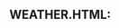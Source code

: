 WEATHER.HTML:
-----------------------------------

<!DOCTYPE html>
<html lang="en">
  <head>
    <meta charset="UTF-8">
    <!-- Nicholas J. Corkigian, 123456789 -->
    <title>Weather</title>
    <link href="weather.css" rel="stylesheet" type="text/css">
    <style>
      main
      {
        display: grid;
        grid-gap: 20px;
        grid-template-columns: auto 250px;
        margin: 10px 100px;
      }
      
      h1
      {
        background-color: #fdb924;
        margin: 10px 0px;
        padding-left: 10px;
      }
      
      section p 
      {
        margin-bottom: 10px;
      }
      
      aside
      {
        background-image: url(images/background/clouds.jpg);
      }
      
      aside p
      {
        margin: 0px 10px;
      }
      
      aside ol 
      {
        padding-left: 30px;
      }
      
      aside li 
      {
        list-style-type: lower-roman;
      }
      
      article
      {
        grid-column: 1 / 3;
      }
      
      article div
      {
        display: flex;
        flex-flow: row wrap;
      }
      
      article figure
      {
        border: 2px solid #808080;
        margin: 20px;
      }
      
      article figure figcaption
      {
        text-align: center;
      }
      
      section div
      {
        display: flex;
        flex-flow: row nowrap;
      }
      
      section div figure
      {
        border: 1px solid #808080;
        flex: 1 1 100px;
        padding: 5px;
      }
      
      section span
      {
        font-size: larger;
        font-weight: bold;         
      }
      
      section h5
      {
        margin-top: 10px;
      }
      
      section img
      {
        display: block;
        height: 100px;
        width: 100%;
      }
    </style>
  </head>
  
  <body>
    <nav>
      <ul>
        <li><a href="#">Today's Weather</a></li>
        <li><a href="#">Clouds</a></li>
        <li><a href="#">Wild Weather</a></li>
        <li><a href="#">Contact Us</a></li>
      </ul>
    </nav>
    
    <header>
      <img src="images/logos/weathernow.png" alt="Weather">
      
      <div id="social">
        <a href="https://www.facebook.com"><img src="images/socialmedia/facebook32.png" alt="Facebook"></a>
        <a href="https://www.twitter.com"><img src="images/socialmedia/twitter32.png" alt="Twitter"></a>
        <a href="mailto:weather@example.com"><img src="images/socialmedia/emailat32.png" alt="Email"></a>
      </div>
    </header>
    
    <main>
      <section>
        <h1>Forecast</h1>

        <div>
          <figure>
            <h4>Today</h4>
            <img src="images/weathericons/cloud.png" alt="Cloudy">
            <span>15&deg;C</span>/8&deg;C
            <h5>Cloudy</h5>
          </figure>
          
          <figure>
            <h4>Tomorrow</h4>
            <img src="images/weathericons/suncloudstorm.png" alt="Cloudy with Thunderstorm in the morning">
            <span>18&deg;C</span>/4&deg;C
            <h5>Cloudy with Thunderstorm in the morning</h5>
          </figure>
          
          <figure>
            <h4>Friday</h4>
            <img src="images/weathericons/rain.png" alt="Rainy all day">
            <span>12&deg;C</span>/6&deg;C
            <h5>Rainy all day</h5>
          </figure>
          
          <figure>
            <h4>Saturday</h4>
            <img src="images/weathericons/suncloud.png" alt="Sun with clouds">
            <span>21&deg;C</span>/10&deg;C
            <h5>Sun with clouds</h5>
          </figure>
          
          <figure>
            <h4>Sunday</h4>
            <img src="images/weathericons/suncloud.png" alt="Sun with clouds">
            <span>24&deg;C</span>/12&deg;C
            <h5>Sun with clouds</h5>
          </figure>
          
        </div>
        
        <h1>Forecasting</h1>
        <p>
          Weather forecasting is the application of science and technology 
          to predict the state of the atmosphere for a future time and a 
          given location. Human beings have attempted to predict the weather 
          informally for millennia, and formally since at least the 
          nineteenth century.[27] Weather forecasts are made by collecting 
          quantitative data about the current state of the atmosphere and 
          using scientific understanding of atmospheric processes to project 
          how the atmosphere will evolve.
        </p>
        
        <p>
          Once an all-human endeavor based mainly upon changes in barometric 
          pressure, current weather conditions, and sky condition, forecast 
          models are now used to determine future conditions. On the other 
          hand, human input is still required to pick the best possible 
          forecast model to base the forecast upon, which involve many 
          disciplines such as pattern recognition skills, teleconnections, 
          knowledge of model performance, and knowledge of model biases.
        </p>
      </section>

      <aside>
        <h1>Clouds</h1>
        
        <p>
          In meteorology, a cloud is an aerosol consisting of a visible mass 
          of minute liquid droplets, frozen crystals, or other particles 
          suspended in the atmosphere of a planetary body or similar space. 
          Water or various other chemicals may compose the droplets and 
          crystals. On Earth, clouds are formed as a result of saturation of 
          the air when it is cooled to its dew point, or when it gains 
          sufficient moisture (usually in the form of water vapor) from an 
          adjacent source to raise the dew point to the ambient temperature.
        </p>

        <h1>Cloud Types</h1>
        
        <ol>
          <li>Stratiform</li>
          <li>Cirriform</li>
          <li>Stratocumuliform</li>
          <li>Cumuliform</li>
          <li>Cumulonimbiform</li>
        </ol>
      </aside>
      
      <article>
        <h1>Wild Weather</h1>
        
        <div id="gallery">
          <figure>
            <img src="images/weatherpics/weather1_tn.jpg" alt="Dust Storm">
            <figcaption>Dust Storm</figcaption>
          </figure>
          
          <figure>
            <img src="images/weatherpics/weather2_tn.jpg" alt="Tornado">
            <figcaption>Tornado</figcaption>
          </figure>
          
          <figure>
            <img src="images/weatherpics/weather3_tn.jpg" alt="Rain Storm">
            <figcaption>Rain Storm</figcaption>
          </figure>
          
          <figure>
            <img src="images/weatherpics/weather4_tn.jpg" alt="Lightning">
            <figcaption>Lightning</figcaption>
          </figure>
          
          <figure>
            <img src="images/weatherpics/weather5_tn.jpg" alt="Hurricane">
            <figcaption>Hurricane</figcaption>
          </figure>
          
          <figure>
            <img src="images/weatherpics/weather6_tn.jpg" alt="Rain Storm">
            <figcaption>Rain Storm</figcaption>
          </figure>
          
          <figure>
            <img src="images/weatherpics/weather7_tn.jpg" alt="Tornadoes">
            <figcaption>Tornadoes</figcaption>
          </figure>
          
        </div>
      </article>
    </main>
    
    <footer>
      <img src="images/logos/weathernow_horiz.png" alt="weathernow">
      
      <div>
        <h4>Contact Us</h4>
        Email<br>
        Phone
        <br><br>
        <h4>Apps</h4>
        WeatherNow iOS<br>
        WeatherNow Android
      </div>
      
      <div>
        <h4>Support</h4>
        FAQs<br>
        Privacy Policy<br>
        Terms of Use
      </div>
      
      <div>
        <h4>Social</h4>
        <a href="https://www.facebook.com"><img src="images/socialmedia/facebook32.png" alt="Facebook"></a>Facebook<br>
        <a href="https://www.twitter.com"><img src="images/socialmedia/twitter32.png" alt="Twitter"></a>Twitter<br>
        <a href="mailto:weather@example.com"><img src="images/socialmedia/emailat32.png" alt="Email"></a>weather@example.com
      </div>
      
      
    </footer>
  </body>
</html>




---------------
CSS:
@charset "utf-8";

/* Nicholas J. Corkigian, 123456789 */

*
{
  box-sizing: border-box;
  margin: 0px;
  padding: 0px;
  list-style-type: none;
  text-decoration: none;
}

body
{
  font-family: Arial, Helvetica, Verdans, sans-serif;
  min-width: 620px;
}

nav
{
  background-color: black;
  padding: 0px 20px;
  position: sticky;
  top: 0px;
}

nav::after
{
  content: "";
  clear: both;
  display: table;
}

nav li 
{
  float: left;
  padding: 10px 10px;
  margin: 0px 1em;
}


nav li:hover
{
  background-color: #808080;
}

nav a 
{
  color: #fdb924;
}

nav a:hover
{
  text-decoration: underline;
}

header
{
  display: grid;
  grid-template-columns: 1fr auto;
}

header > img
{
  justify-self: center;
}

header div#social
{
  align-self: center;
}

footer
{
  background-color: #fdb924;
  display: grid;
  grid-gap: 60px;
  grid-template-columns: auto 1fr 1fr 1fr;
  padding: 20px 0px 0px 20px;
}

h4
{
  border-bottom: 1px solid black;
}

footer div img
{
  margin-right: 2px;
  vertical-align: middle;
}


